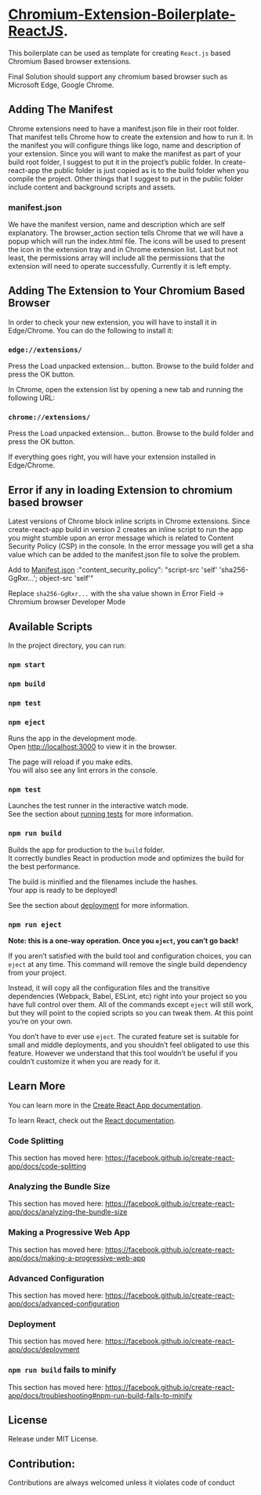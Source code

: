 # [Chromium-Extension-Boilerplate-ReactJS](https://github.com/arvindkannan/Chromium-Extension-Boilerplate-ReactJS).

This boilerplate can be used as template for creating `React.js` based Chromium Based browser extensions.

Final Solution should support any chromium based browser such as Microsoft Edge, Google Chrome.


## Adding The Manifest

Chrome extensions need to have a manifest.json file in their root folder. That manifest tells Chrome how to create the extension and how to run it. In the manifest you will configure things like logo, name and description of your extension. Since you will want to make the manifest as part of your build root folder, I suggest to put it in the project’s public folder. In create-react-app the public folder is just copied as is to the build folder when you compile the project. Other things that I suggest to put in the public folder include content and background scripts and assets.

### manifest.json

We have the manifest version, name and description which are self explanatory. The browser_action section tells Chrome that we will have a popup which will run the index.html file. The icons will be used to present the icon in the extension tray and in Chrome extension list. Last but not least, the permissions array will include all the permissions that the extension will need to operate successfully. Currently it is left empty.

## Adding The Extension to Your Chromium Based Browser

In order to check your new extension, you will have to install it in Edge/Chrome. You can do the following to install it:

### `edge://extensions/`

Press the Load unpacked extension… button.
Browse to the build folder and press the OK button.

In Chrome, open the extension list by opening a new tab and running the following URL:

### `chrome://extensions/`

Press the Load unpacked extension… button.
Browse to the build folder and press the OK button.

If everything goes right, you will have your extension installed in Edge/Chrome.

## Error if any in loading Extension to chromium based browser

Latest versions of Chrome block inline scripts in Chrome extensions. Since create-react-app build in version 2 creates an inline script to run the app you might stumble upon an error message which is related to Content Security Policy (CSP) in the console. In the error message you will get a sha value which can be added to the manifest.json file to solve the problem.

Add to [Manifest.json](public/manifest.json) :"content_security_policy": "script-src 'self' 'sha256-GgRxr...'; object-src 'self'"

Replace `sha256-GgRxr...` with the sha value shown in Error Field -> Chromium browser Developer Mode

## Available Scripts

In the project directory, you can run:

### `npm start`

### `npm build`

### `npm test`

### `npm eject`

Runs the app in the development mode.<br>
Open [http://localhost:3000](http://localhost:3000) to view it in the browser.

The page will reload if you make edits.<br>
You will also see any lint errors in the console.

### `npm test`

Launches the test runner in the interactive watch mode.<br>
See the section about [running tests](https://facebook.github.io/create-react-app/docs/running-tests) for more information.

### `npm run build`

Builds the app for production to the `build` folder.<br>
It correctly bundles React in production mode and optimizes the build for the best performance.

The build is minified and the filenames include the hashes.<br>
Your app is ready to be deployed!

See the section about [deployment](https://facebook.github.io/create-react-app/docs/deployment) for more information.

### `npm run eject`

**Note: this is a one-way operation. Once you `eject`, you can’t go back!**

If you aren’t satisfied with the build tool and configuration choices, you can `eject` at any time. This command will remove the single build dependency from your project.

Instead, it will copy all the configuration files and the transitive dependencies (Webpack, Babel, ESLint, etc) right into your project so you have full control over them. All of the commands except `eject` will still work, but they will point to the copied scripts so you can tweak them. At this point you’re on your own.

You don’t have to ever use `eject`. The curated feature set is suitable for small and middle deployments, and you shouldn’t feel obligated to use this feature. However we understand that this tool wouldn’t be useful if you couldn’t customize it when you are ready for it.

## Learn More

You can learn more in the [Create React App documentation](https://facebook.github.io/create-react-app/docs/getting-started).

To learn React, check out the [React documentation](https://reactjs.org/).

### Code Splitting

This section has moved here: https://facebook.github.io/create-react-app/docs/code-splitting

### Analyzing the Bundle Size

This section has moved here: https://facebook.github.io/create-react-app/docs/analyzing-the-bundle-size

### Making a Progressive Web App

This section has moved here: https://facebook.github.io/create-react-app/docs/making-a-progressive-web-app

### Advanced Configuration

This section has moved here: https://facebook.github.io/create-react-app/docs/advanced-configuration

### Deployment

This section has moved here: https://facebook.github.io/create-react-app/docs/deployment

### `npm run build` fails to minify

This section has moved here: https://facebook.github.io/create-react-app/docs/troubleshooting#npm-run-build-fails-to-minify

## License

Release under MIT License.

## Contribution:

Contributions are always welcomed unless it violates code of conduct
